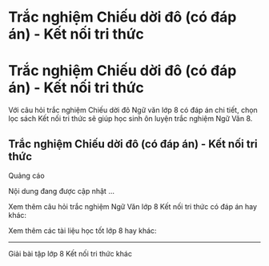 # Trắc nghiệm Chiếu dời đô (có đáp án) - Kết nối tri thức

# Trắc nghiệm Chiếu dời đô (có đáp án) - Kết nối tri thức

Với câu hỏi trắc nghiệm Chiếu dời đô Ngữ văn lớp 8 có đáp án chi tiết, chọn lọc sách Kết nối tri thức sẽ giúp học sinh ôn luyện trắc nghiệm Ngữ Văn 8.

## Trắc nghiệm Chiếu dời đô (có đáp án) - Kết nối tri thức

Quảng cáo

Nội dung đang được cập nhật ...

Xem thêm câu hỏi trắc nghiệm Ngữ Văn lớp 8 Kết nối tri thức có đáp án hay khác:

Xem thêm các tài liệu học tốt lớp 8 hay khác:

* * *

Giải bài tập lớp 8 Kết nối tri thức khác
